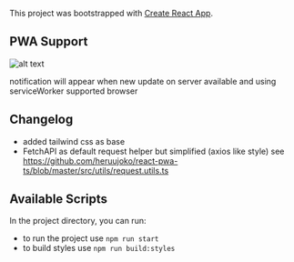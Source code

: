This project was bootstrapped with [Create React App](https://github.com/facebook/create-react-app).

## PWA Support
![alt text](https://i.ibb.co/J2gshf7/Screen-Shot-2020-01-27-at-16-18-08.png)

notification will appear when new update on server available and using serviceWorker supported browser

## Changelog
- added tailwind css as base
- FetchAPI as default request helper but simplified (axios like style) see https://github.com/heruujoko/react-pwa-ts/blob/master/src/utils/request.utils.ts

## Available Scripts

In the project directory, you can run:

- to run the project use `npm run start`
- to build styles use `npm run build:styles`

